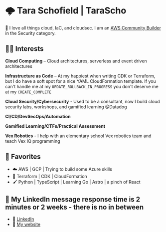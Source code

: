 # 🌩️ Tara Schofield | TaraScho  

👋 I love all things cloud, IaC, and cloudsec. I am an [AWS Community Builder](https://aws.amazon.com/developer/community/community-builders/) in the Security category. 

## 👩‍💻 Interests

**Cloud Computing** – Cloud architectures, serverless and event driven architectures

**Infrastructure as Code** – At my happiest when writing CDK or Terraform, but I do have a soft spot for a nice YAML CloudFormation template. If you can't handle me at my `UPDATE_ROLLBACK_IN_PROGRESS` you don't deserve me at my `CREATE_COMPLETE`

**Cloud Security/Cybersecurity** - Used to be a consultant, now I build cloud security labs, workshops, and gamified learning @Datadog

**CI/CD/DevSecOps/Automation** 

**Gamified Learning/CTFs/Practical Assessment** 

**Vex Robotics** - I help with an elementary school Vex robotics team and teach Vex IQ programming

## 🔧 Favorites 

- ☁️ AWS | GCP | Trying to build some Azure skills  
- 📜 Terraform | CDK | CloudFormation
- 🖌️ Python | TypeScript | Learning Go | Astro | a pinch of React

## 💬 My LinkedIn message response time is 2 minutes or 2 weeks - there is no in between

- 💼 [LinkedIn](https://www.linkedin.com/in/tarascho/)
- 🌸 [My website](https://tara.cloud)

